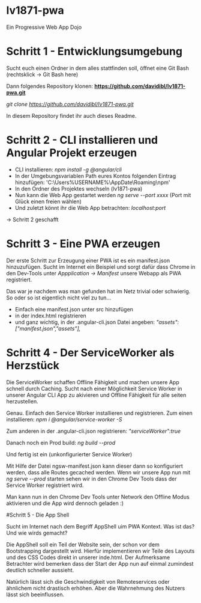 # lv1871-pwa
Ein Progressive Web App Dojo


# Schritt 1 - Entwicklungsumgebung

Sucht euch einen Ordner in dem alles stattfinden soll, öffnet eine Git Bash (rechtsklick -> Git Bash here)

Dann folgendes Repository klonen:
**https://github.com/davidibl/lv1871-pwa.git**

*git clone https://github.com/davidibl/lv1871-pwa.git*

In diesem Repository findet ihr auch dieses Readme.

# Schritt 2 - CLI installieren und Angular Projekt erzeugen

- CLI installieren: *npm install -g @angular/cli*
- In der Umgebungsvariablen Path eures Kontos folgenden Eintrag hinzufügen: 'C:\Users\%USERNAME%\AppDate\Roaming\npm'
- In den Ordner des Projektes wechseln (lv1871-pwa)
- Nun kann die Web App gestartet werden *ng serve --port xxxx* (Port mit Glück einen freien wählen)
- Und zuletzt könnt ihr die Web App betrachten: *localhost:port*

-> Schritt 2 geschafft

# Schritt 3 - Eine PWA erzeugen

Der erste Schritt zur Erzeugung einer PWA ist es ein manifest.json hinzuzufügen.
Sucht im Internet ein Beispiel und sorgt dafür dass Chrome in den Dev-Tools unter *Appplication -> Manifest* unsere Webapp als PWA registriert.

Das war je nachdem was man gefunden hat im Netz trivial oder schwierig. So oder so ist eigentlich nicht viel zu tun...
- Einfach eine manifest.json unter src hinzufügen
- in der index.html registrieren *<link rel="manifest" href="/manifest.json">*
- und ganz wichtig, in der .angular-cli.json Datei angeben: 
*"assets": ["manifest.json","assets"],*

# Schritt 4 - Der ServiceWorker als Herzstück

Die ServiceWorker schaffen Offline Fähigkeit und machen unsere App schnell durch Caching.
Sucht nach einer Möglichkeit Service Worker in unserer Angular CLI App zu akivieren und Offline Fähigkeit für alle seiten herzustellen.

Genau. Einfach den Service Worker installieren und registrieren.
Zum einen installieren:
*npm i @angular/service-worker -S*

Zum anderen in der .angular-cli.json registrieren:
*"serviceWorker":true*

Danach noch ein Prod build:
*ng build --prod*

Und fertig ist ein (unkonfigurierter Service Worker)

Mit Hilfe der Datei ngsw-manifest.json kann dieser dann so konfiguriert werden, dass alle Routes gecached werden. Wenn wir unsere App nun mit *ng serve --prod* starten sehen wir in den Chrome Dev Tools dass der Service Worker registriert wird.

Man kann nun in den Chrome Dev Tools unter Network den Offline Modus aktivieren und die App wird dennoch geladen :)

#Schritt 5 - Die App Shell

Sucht im Internet nach dem Begriff AppShell uim PWA Kontext. Was ist das? Und wie wirds gemacht?


Die AppShell soll ein Teil der Website sein, der schon vor dem Bootstrapping dargestellt wird.
Hierfür implementieren wir Teile des Layouts und des CSS Codes direkt in unserer inde.html.
Der Aufmerksame Betrachter wird bemerken dass der Start der App nun auf einmal zumindest deutlich schneller aussieht.

Natürlich lässt sich die Geschwindigkeit von Remoteservices oder ähnlichem nicht drastisch erhöhen. Aber die Wahrnehmung des Nutzers lässt sich beeinflussen.